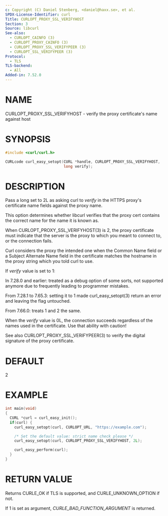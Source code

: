 ```yaml
---
c: Copyright (C) Daniel Stenberg, <daniel@haxx.se>, et al.
SPDX-License-Identifier: curl
Title: CURLOPT_PROXY_SSL_VERIFYHOST
Section: 3
Source: libcurl
See-also:
  - CURLOPT_CAINFO (3)
  - CURLOPT_PROXY_CAINFO (3)
  - CURLOPT_PROXY_SSL_VERIFYPEER (3)
  - CURLOPT_SSL_VERIFYPEER (3)
Protocol:
  - TLS
TLS-backend:
  - All
Added-in: 7.52.0
---
```


# NAME

CURLOPT_PROXY_SSL_VERIFYHOST - verify the proxy certificate's name against host

# SYNOPSIS

~~~c
#include <curl/curl.h>

CURLcode curl_easy_setopt(CURL *handle, CURLOPT_PROXY_SSL_VERIFYHOST,
                          long verify);
~~~

# DESCRIPTION

Pass a long set to 2L as asking curl to *verify* in the HTTPS proxy's
certificate name fields against the proxy name.

This option determines whether libcurl verifies that the proxy cert contains
the correct name for the name it is known as.

When CURLOPT_PROXY_SSL_VERIFYHOST(3) is 2, the proxy certificate must
indicate that the server is the proxy to which you meant to connect to, or the
connection fails.

Curl considers the proxy the intended one when the Common Name field or a
Subject Alternate Name field in the certificate matches the hostname in the
proxy string which you told curl to use.

If *verify* value is set to 1:

In 7.28.0 and earlier: treated as a debug option of some sorts, not supported
anymore due to frequently leading to programmer mistakes.

From 7.28.1 to 7.65.3: setting it to 1 made curl_easy_setopt(3) return
an error and leaving the flag untouched.

From 7.66.0: treats 1 and 2 the same.

When the *verify* value is 0L, the connection succeeds regardless of the
names used in the certificate. Use that ability with caution!

See also CURLOPT_PROXY_SSL_VERIFYPEER(3) to verify the digital signature
of the proxy certificate.

# DEFAULT

2

# EXAMPLE

~~~c
int main(void)
{
  CURL *curl = curl_easy_init();
  if(curl) {
    curl_easy_setopt(curl, CURLOPT_URL, "https://example.com");

    /* Set the default value: strict name check please */
    curl_easy_setopt(curl, CURLOPT_PROXY_SSL_VERIFYHOST, 2L);

    curl_easy_perform(curl);
  }
}
~~~

# RETURN VALUE

Returns CURLE_OK if TLS is supported, and CURLE_UNKNOWN_OPTION if not.

If 1 is set as argument, *CURLE_BAD_FUNCTION_ARGUMENT* is returned.
